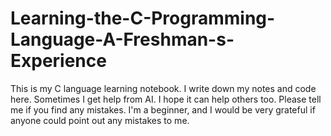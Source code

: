 # Learning-the-C-Programming-Language-A-Freshman-s-Experience
This is my C language learning notebook. I write down my notes and code here. Sometimes I get help from AI. I hope it can help others too. Please tell me if you find any mistakes.
I'm a beginner, and I would be very grateful if anyone could point out any mistakes to me.
